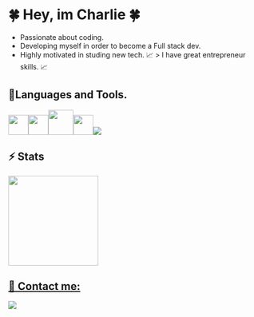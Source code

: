 # 🍀 Hey, im Charlie 🍀

* Passionate about coding.
* Developing myself in order to become a Full stack dev.
* Highly motivated in studing new tech.
📈 > I have great entrepreneur skills. 📈

## 🎯Languages and Tools.
  
  <img src="https://cdn.jsdelivr.net/gh/devicons/devicon/icons/javascript/javascript-original.svg" width="40" Height="40" /><img src="https://cdn.jsdelivr.net/gh/devicons/devicon/icons/css3/css3-original.svg"   width="40" Height="40" /><img src="https://cdn.jsdelivr.net/gh/devicons/devicon/icons/html5/html5-original-wordmark.svg"  width="50" Height="50" /><img src="https://cdn.jsdelivr.net/gh/devicons/devicon/icons/git/git-original.svg" width="40" Height="40" /><img src="https://cdn.jsdelivr.net/gh/devicons/devicon@latest/icons/python/python-original.svg" />
          

## ⚡ Stats 
  <div>
    <a href="https://github.com/churle">
    <img loading="lazy" height="180em" src="https://github-readme-stats.vercel.app/api/top-langs/?username=churle&layout=compact&langs_count=7&theme=dracula"/>
   
  </div>

## 💬 Contact me:
 <a href="https://instagram.com/charlie_cwv" target="_blank"> <img loading="lazy" src="https://img.shields.io/badge/-Instagram-%23E4405F?style=for-the-badge&logo=instagram&logoColor=white" target="_blank"></a>




